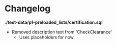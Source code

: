 # Changelog

**./test-data/p1-preloaded_lists/certification.sql**
* Removed description text from 'CheckClearance'
	* Uses placeholders for now.

